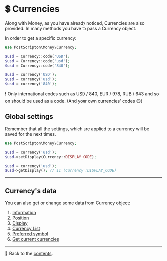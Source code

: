 # 💲 Currencies

Along with Money, as you have already noticed, Currencies are also provided. In many methods you have to pass a Currency object.

In order to get a specific currency:

```php
use PostScripton\Money\Currency;

$usd = Currency::code('USD');
$usd = Currency::code('usd');
$usd = Currency::code('840');

$usd = currency('USD');
$usd = currency('usd');
$usd = currency('840');
```

❗ Only international codes such as USD / 840, EUR / 978, RUB / 643 and so on should be used as a code.
(And your own currencies' codes 😉)

## Global settings

Remember that all the settings, which are applied to a currency will be saved for the next times.

```php
use PostScripton\Money\Currency;

$usd = currency('usd');
$usd->setDisplay(Currency::DISPLAY_CODE);

$usd = currency('usd');
$usd->getDisplay(); // 11 (Currency::DISPLAY_CODE)
```

---

## Currency's data

You can also get or change some data from Currency object:

1. [Information](/docs/03_currencies/information.md)
2. [Position](/docs/03_currencies/position.md)
3. [Display](/docs/03_currencies/display.md)
4. [Currency List](/docs/03_currencies/currency_list.md)
5. [Preferred symbol](/docs/03_currencies/preferred_symbol.md)
6. [Get current currencies](/docs/03_currencies/get_currencies.md)

---

📌 Back to the [contents](/README.md#table-of-contents).

